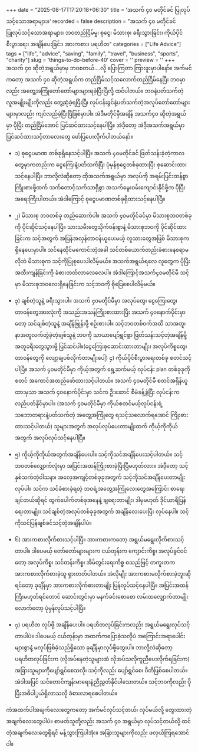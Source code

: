 +++
date = "2025-08-17T17:20:18+06:30"
title = 'အသက် ၄၀ မတိုင်ခင် ပြုလုပ်သင့်သောအရာများ။'
recorded = false
description = "အသက် ၄၀ မတိုင်ခင် ပြုလုပ်သင့်သောအရာများ၊ ဘဝတည်ငြိမ်မှု၊ စုငွေ၊ မိသားစု၊ ခရီးသွားခြင်း၊ ကိုယ်ပိုင်စီးပွားရေး၊ အချိန်ပေးခြင်း၊ အားကစား၊ ပရဟိတ"
categories = ["Life Advice"]
tags = ["life", "advice", "saving", "family", "travel", "business", "sports", "charity"]
slug = 'things-to-do-before-40'
cover = ''
preview = ''
+++
အသက် ၄၀ ဆိုတဲ့အရွယ်မှာမှ ဘဝစတယ်….လို့ ပြောကြတာ ကြားဖူးမှာပါနော်။ အက်မင်ကတော့ အသက် ၄၀ ဆိုတဲ့အရွယ်က တည်ငြိမ်သင့်သလောက်တည်ငြိမ်နေပြီး ဘဝမှာလည်း အတွေ့အကြုံတော်တော်များများရခဲ့ပြီးပြီလို့ ထင်ပါတယ်။ ဘဝနဲ့ပတ်သက်တဲ့ လူအမျိုးမျိုးကိုလည်း တွေ့ဆုံခဲ့ရပြီးပြီ၊ လုပ်ငန်းခွင်နဲ့ပတ်သက်တဲ့အလုပ်တော်တော်များများမှာလည်း ကျင်လည်ခဲ့ပြီးပြီဖြစ်မှာပါ။ အဲဒီမတိုင်မှီအချိန် အသက်၄၀ ဆိုတဲ့အရွယ်မှာ ပိုပြီး တည်ငြိမ်အောင် ပြင်ဆင်ထားသင့်နေပါပြီ။ အဲဒီ့တော့ အဲဒီ့အသက်အရွယ်မှာ ပြင်ဆင်ထားသင့်တာလေးတွေ ဖော်ပြပေးလိုက်ပါတယ်နော်။

- ၁) စုငွေပမာဏ တစ်ခုရှိနေသင့်ပါပြီ။
အသက် ၄၀မတိုင်ခင် ဖြတ်သန်းခဲ့တဲ့ကာလတွေမှာကတည်းက ငွေကြေးနဲ့ပတ်သက်ပြီး ပုံမှန်စုငွေတစ်ခုထားပြီး စုဆောင်းထားသင့်နေပါပြီ။ ဘာလို့လဲဆိုတော့ ထိုအသက်အရွယ်မှာ အလုပ်ကို အရမ်းပြင်းထန်စွာ ကြိုးစားဖို့ထက် သက်တောင့်သက်သာရှိစွာ အသက်မွေးဝမ်းကျောင်းနိုင်ဖို့က ပိုပြီးအရေးကြီးပါတယ်။ အဲဒါကြောင့် စုငွေပမာဏတစ်ခုရှိထားသင့်နေပါပြီ။

- ၂) မိသားစု ဘဝတစ်ခု တည်ဆောက်ပါ။
အသက် ၄၀မတိုင်ခင်မှာ မိသားစုဘဝတစ်ခုကို ပိုင်ဆိုင်သင့်နေပါပြီ။ သားသမီးတွေသိုက်ဝန်းစွာနဲ့ မိသားစုဘဝကို ပိုင်ဆိုင်ထားခြင်းက သင့်အတွက် အပြန်အလှန်တာဝန်ယူပေးမယ့် လူသားတွေအဖြစ် မိသားစုက ရှိနေပေးမှာပါ။ သင်နေထိုင်မကောင်းတဲ့အခါ သင်တစ်ယောက်တည်းခံစားနေစရာမလိုဘဲ မိသားစုက သင့်ကိုပြုစုပေးပါလိမ့်မယ်။ အသက်အရွယ်ရလေ လူတွေက ပိုပြီး အထီးကျန်ခြင်းကို ခံစားတတ်လာလေလေပါ။ အဲဒါကြောင့်အသက်၄၀မတိုင်မီ သင့်မှာ မိသားစုဘဝလေးရှိနေခြင်းက သင့်ဘဝကို စိုပြေစေပါလိမ့်မယ်။

- ၃) ချစ်တဲ့သူနဲ့ ခရီးသွားပါ။
အသက် ၄၀မတိုင်မီမှာ အလုပ်တွေ၊ ငွေကြေးတွေ၊ တာဝန်တွေအားလုံးကို အသည်းအသန်ကြိုးစားထားပြီး အသက် ၄၀နောက်ပိုင်းမှာတော့ သင်ချစ်တဲ့သူနဲ့ အချိန်ဖြုန်းဖို့ စဉ်းစားပါ။ သင့်ဘဝတစ်ဝက်အထိ သာအတူ၊ နာအတူလက်တွဲခဲ့တဲ့ချစ်သူနဲ့ ဘဝကို သာယာပျော်ရွှင်စွာ ဖြတ်သန်းသင့်တဲ့အချိန်မို့ အတူခရီးတွေသွားဖို့ ပြင်ဆင်ပါ။(ငွေကြေးစုဆောင်းထားတာမျိုး၊ အလုပ်ကိစ္စတွေ၊ တာဝန်တွေကို လျော့ချပစ်လိုက်တာမျိုးပေါ့)
၄) ကိုယ်ပိုင်စီးပွားရေးတစ်ခု စတင်သင့်ပါပြီ။
အသက် ၄၀မတိုင်မီမှာ ကိုယ့်အတွက် ရှေ့ဆက်မယ့် လုပ်ငန်း plan တစ်ခုခုကို စတင် အကောင်အထည်ဖော်ထားသင့်ပါတယ်။ အသက် ၄၀မတိုင်မီ စတင်အရှိန်ယူထားမှသာ အသက် ၄၀နောက်ပိုင်းမှာ သင်က ဦးဆောင် စီမံခန့်ခွဲပြီး လုပ်ငန်းကလည်ပတ်နိုင်မှာပါ။ (အသက် ၄၀မတိုင်မီမှာ ကိုယ်စတင်မယ့်လုပ်ငန်းရဲ့သဘောတရားနဲ့ပတ်သက်တဲ့ အတွေ့အကြုံတွေ ရသင့်သလောက်ရအောင် ကြိုးစားထားသင့်ပါတယ်) သူများအတွက် အလုပ်လုပ်ပေးတာမျိုးထက် ကိုယ့်ကိုကိုယ်အတွက် အလုပ်လုပ်သင့်နေပါပြီ။

- ၅) ကိုယ့်ကိုကိုယ်အတွက်အချိန်ပေးပါ။
သင့်ကိုသင်အချိန်ပေးသင့်ပါတယ်။ သင့်ဘဝတစ်လျှောက်လုံးမှာ အပြင်းအထန်ကြိုးစားခဲ့ပြီးပြီမဟုတ်လား။ အဲဒီ့တော့ သင့်နှစ်သက်တဲ့ဝါသနာ၊ အလေ့အကျင့်တစ်ခုခုအတွက် သင့်ကိုသင်အချိန်ပေးတာမျိုးလုပ်ပါ။ သင်က သင်ခံစားခဲ့ရတဲ့ ဘဝရဲ့အတွေ့အကြုံလေးတွေအကြောင်း စာရေးချင်တယ်ဆိုရင် ထွက်ပေါက်တစ်ခုအနေနဲ့ ချရေးတာမျိုး၊ ဒါမှမဟုတ် ဒိုင်ယာရီပြန်ရေးတာမျိုး၊ သင်ချစ်တဲ့အလုပ်တစ်ခုခုအတွက် အချိန်လေးပေးပြီး လုပ်နေပါ။ သင့်ကိုသင်ပြန်ချစ်ခင်သင့်တဲ့အချိန်ပါပဲ။

- ၆) အားကစားလိုက်စားသင့်ပါပြီ။
အားကစားကတော့ အရွယ်မရွေးလိုက်စားသင့်တာပါ။ ဒါပေမယ့် တော်တော်များများက ငယ်တုန်းက ကျောင်းကိစ္စ၊ အလုပ်ခွင်ဝင်တော့ အလုပ်ကိစ္စ၊ သင်တန်းကိစ္စ၊ အိမ်တွင်းရေးကိစ္စ စသည်ဖြင့် တကူးတက အားကစားလိုက်စားခဲ့သူ ရှားတတ်ပါတယ်။ အဲလိုမျိုး အားကစားမလိုက်စားခဲ့ဘူးဆိုရင်တော့ ခုချိန်မှာ အားကစားလိုက်စားတာမျိုး ပြန်လုပ်သင့်နေပါပြီ။ အပြင်းအထန်ကြီးမဟုတ်ရင်တောင် ဆောင်းတွင်းမှာ မနက်ခင်းစောစော လမ်းထလျှောက်တာမျိုးလောက်တော့ ပုံမှန်လုပ်သင့်ပါပြီ။

- ၇) ပရဟိတ လုပ်ဖို့ အချိန်ပေးပါ။
ပရဟိတလုပ်ခြင်းကလည်း အရွယ်မရွေးလုပ်သင့်တာပါပဲ။ ဒါပေမယ့် ငယ်တုန်းမှာ အထက်ကပြောခဲ့သလိုပဲ အကြောင်းအရာပေါင်းများစွာနဲ့ မလုပ်ဖြစ်ခဲ့သည်ရှိသော ခုချိန်မှာလုပ်ဖို့တွေးပါ။ ဘာလို့လဲဆိုတော့ ပရဟိတလုပ်ခြင်းက (လိုအပ်နေတဲ့သူများထံ လိုအပ်သလိုကူညီပေးလိုက်ရခြင်းက) အခြားသူများကိုပျော်ရွှင်စေသလို၊ သင့်ကိုလည်း ပျော်ရွှင်စေ၊ ပီတိဖြစ်စေပါတယ်။ အဲဒါအပြင် သင်တောင်ကျန်းမာရေးနဲ့ညီညွှတ်နိုင်ပါသေးတယ်။ သင့်ဘဝကိုလည်း ပိုပြီးအဓိပါ္ပယ်ရှိလာသလို ခံစားလာရစေပါတယ်။

ကဲအထက်ပါအချက်လေးတွေကတော့ အက်မင်လုပ်သင့်တယ်၊ လုပ်မယ်လို့ တွေးထားတဲ့အချက်လေးတွေပါပဲ။ စာဖတ်သူတို့လည်း အသက် ၄၀ အရွယ်မှာ လုပ်သင့်တယ်လို့ ထင်တဲ့အချက်လေးတွေရှိရင် မန့်သွားကြပါအုံး။ အခြားသူများကိုလည်း ဖလှယ်ကြရအောင်ပါ။